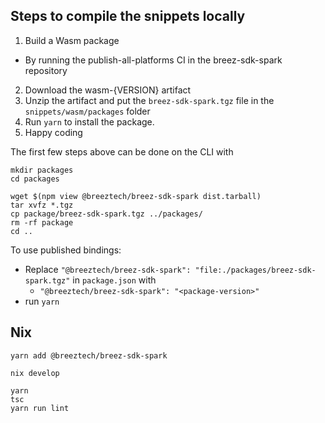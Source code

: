 ## Steps to compile the snippets locally
1. Build a Wasm package
  - By running the publish-all-platforms CI in the breez-sdk-spark repository
2. Download the wasm-{VERSION} artifact 
3. Unzip the artifact and put the `breez-sdk-spark.tgz` file in the `snippets/wasm/packages` folder
4. Run `yarn` to install the package.
5. Happy coding

The first few steps above can be done on the CLI with

```shell
mkdir packages
cd packages

wget $(npm view @breeztech/breez-sdk-spark dist.tarball)
tar xvfz *.tgz
cp package/breez-sdk-spark.tgz ../packages/
rm -rf package
cd ..
```

To use published bindings:
- Replace `"@breeztech/breez-sdk-spark": "file:./packages/breez-sdk-spark.tgz"` in `package.json` with
  - `"@breeztech/breez-sdk-spark": "<package-version>"`
- run `yarn`

## Nix

```
yarn add @breeztech/breez-sdk-spark

nix develop

yarn
tsc
yarn run lint
```